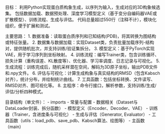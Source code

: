 目标：
    利用Python实现蛋白质构象生成，以序列为输入，生成对应的3D构象候选集。
    包括数据加载、数据预处理、深度学习模型定义（基于变分自编码器VAE或扩散模型）、训练流程、生成与评估。
    代码总量超过550行（注释不计），模块化组织，便于扩展和测试。

主要思路：
    1. 数据准备：读取蛋白质序列和已知结构(PDB)，将其转换为图结构或特征张量。
    2. 数据集与数据加载：实现Dataset类，负责批量加载序列-结构对，提供随机批次，并支持训练/验证集拆分。
    3. 模型定义：基于PyTorch实现VAE，用于学习序列到坐标映射。
    4. 训练流程：编写Trainer类，包含训练循环、损失计算（重构误差、KL散度等）、优化器、学习率调度、日志记录与可视化。
    5. 生成流程：训练完成后，随机采样潜在空间，解码为3D原子坐标，输出PDB文件和.npy文件。
    6. 评估与可视化：计算生成构象与真实结构的RMSD（包含Kabsch对齐），统计分布，并绘制统计曲线。
    7. 工具函数：包括坐标转换、文件读写、RMSD对齐、图可视化等。
    8. 主程序：命令行接口，解析参数，支持训练/生成/评估/分析四种模式。

目录结构（单文件）：
    - imports
    - 常量与配置
    - 数据相关（Dataset与DataLoader封装、拆分函数）
    - 模型定义（Encoder、Decoder、VAE）
    - 训练器（Trainer，含进度条与可视化）
    - 生成与评估（Generator, Evaluator）
    - 工具函数（utils：load_pdb、save_pdb、Kabsch算法、绘图等）
    - 主函数（main）
